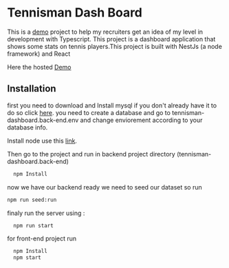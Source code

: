 
# Tennisman Dash Board

This is a [demo]('https://tennismandashboardfrontend.up.railway.app/') project to help my recruiters get an idea of ​​my level in development with Typescript.
This project is a dashboard application that shows some stats on tennis players.This project is built with NestJs (a node framework) and React

Here the hosted [Demo]('https://tennismandashboardfrontend.up.railway.app/')


## Installation

first you need to download and Install mysql if you don't already have it to do so click [here]('https://www.mysql.com/downloads/').
you need to create a database and go to tennisman-dashboard.back-end\.env and change enviorement according to your database info.

Install node use this [link](https://nodejs.org/en/download/).

Then go to the project and run in backend project directory (tennisman-dashboard.back-end)

```bash
  npm Install
```
now we have our backend ready we need to seed our dataset so run 
```bash
npm run seed:run  
```
finaly run the server using :
```bash
  npm run start
```
for front-end project run 
```bash
  npm Install
  npm start
```

    
